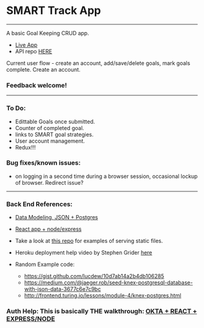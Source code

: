 # SMART Track App
---
A basic Goal Keeping CRUD app.  
  * [Live App](https://smart-trak.firebaseapp.com/)
  * API repo [HERE](https://github.com/lebeerman/smart-track-express)

Current user flow - create an account, add/save/delete goals, mark goals complete.
Create an account.

### Feedback welcome!
---
### To Do:
- Edittable Goals once submitted. 
- Counter of completed goal.
- links to SMART goal strategies.
- User account management.
- Redux!!!

### Bug fixes/known issues: 
* on logging in a second time during a browser session, occasional lockup of browser. Redirect issue?


---
### Back End References:
- [Data Modeling, JSON + Postgres](https://blog.codeship.com/unleash-the-power-of-storing-json-in-postgres/)
- [React app + node/express](https://medium.freecodecamp.org/how-to-make-create-react-app-work-with-a-node-backend-api-7c5c48acb1b0)

- Take a look at [this repo](https://github.com/esausilva/quick-node-server/blob/master/server.js) for examples of serving static files.

- Heroku deployment help video by Stephen Grider [here](https://youtu.be/Ru3Rj_hM8bo) 

- Random Example code:
  * https://gist.github.com/lucdew/10d7ab14a2b4db106285
  * https://medium.com/@jaeger.rob/seed-knex-postgresql-database-with-json-data-3677c6e7c9bc
  * http://frontend.turing.io/lessons/module-4/knex-postgres.html

### Auth Help: This is basically THE walkthrough: [OKTA + REACT + EXPRESS/NODE](https://developer.okta.com/blog/2018/02/06/build-user-registration-with-node-react-and-okta)
